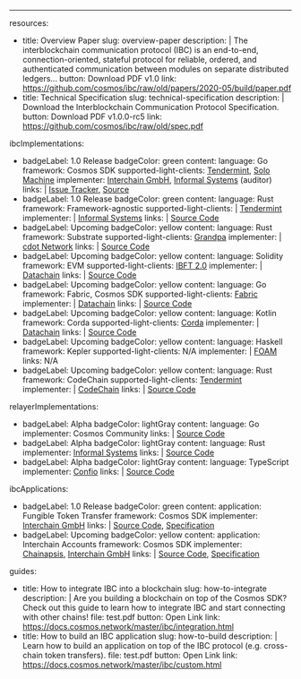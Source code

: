 ---
resources:
  - title: Overview Paper
    slug: overview-paper
    description: |
      The interblockchain communication protocol (IBC) is an end-to-end, connection-oriented, stateful protocol for reliable, ordered, and authenticated communication between modules on separate distributed ledgers...
    button: Download PDF v1.0
    link: https://github.com/cosmos/ibc/raw/old/papers/2020-05/build/paper.pdf
  - title: Technical Specification
    slug: technical-specification
    description: |
      Download the Interblockchain Communication Protocol Specification.
    button: Download PDF v1.0.0-rc5
    link: https://github.com/cosmos/ibc/raw/old/spec.pdf

ibcImplementations:
  - badgeLabel: 1.0 Release
    badgeColor: green
    content:
      language: Go
      framework: Cosmos SDK
      supported-light-clients: <a href="https://github.com/cosmos/ibc-go/tree/main/modules/light-clients/07-tendermint">Tendermint</a>,&nbsp;<a href="https://github.com/cosmos/ibc-go/tree/main/modules/light-clients/06-solomachine">Solo Machine</a>
      implementer: <a href="https://interchain.berlin">Interchain GmbH</a>,&nbsp;<a href="https://informal.systems">Informal Systems</a> (auditor)
      links: |
        <a href="https://github.com/cosmos/ibc">Issue Tracker</a>,&nbsp;<a href="https://github.com/cosmos/ibc-go">Source</a>
  - badgeLabel: 1.0 Release
    badgeColor: green
    content:
      language: Rust
      framework: Framework-agnostic
      supported-light-clients: |
        <a href="https://github.com/informalsystems/tendermint-rs">Tendermint</a>
      implementer: |
        <a href="https://informal.systems">Informal Systems</a>
      links: |
        <a href="https://github.com/informalsystems/ibc-rs">Source Code</a>
  - badgeLabel: Upcoming
    badgeColor: yellow
    content:
      language: Rust
      framework: Substrate
      supported-light-clients: <a href="https://github.com/octopus-network/substrate-ibc/tree/master/src/grandpa">Grandpa</a>
      implementer: |
        <a href="https://cdot.network">cdot Network</a>
      links: |
        <a href="https://github.com/cdot-network/substrate-ibc">Source Code</a>
  - badgeLabel: Upcoming
    badgeColor: yellow
    content:
      language: Solidity
      framework: EVM
      supported-light-clients: <a href="https://github.com/datachainlab/ibc-solidity/blob/main/docs/ibft2-light-client.md">IBFT 2.0</a>
      implementer: |
        <a href="https://github.com/datachainlab">Datachain</a>
      links: |
        <a href="https://github.com/datachainlab/ibc-solidity">Source Code</a>
  - badgeLabel: Upcoming
    badgeColor: yellow
    content:
      language: Go
      framework: Fabric, Cosmos SDK
      supported-light-clients: <a href="https://github.com/datachainlab/fabric-ibc/tree/main/x/ibc/light-clients/xx-fabric">Fabric</a>
      implementer: |
        <a href="https://github.com/datachainlab">Datachain</a>
      links: |
        <a href="https://github.com/datachainlab/fabric-ibc">Source Code</a>
  - badgeLabel: Upcoming
    badgeColor: yellow
    content:
      language: Kotlin
      framework: Corda
      supported-light-clients: <a href="https://github.com/datachainlab/corda-ibc/tree/main/go/x/ibc/light-clients/xx-corda">Corda</a>
      implementer: |
        <a href="https://github.com/datachainlab">Datachain</a>
      links: |
        <a href="https://github.com/datachainlab/corda-ibc">Source Code</a>
  - badgeLabel: Upcoming
    badgeColor: yellow
    content:
      language: Haskell
      framework: Kepler
      supported-light-clients: N/A
      implementer: |
        <a href="https://foam.space/">FOAM</a>
      links: N/A
  - badgeLabel: Upcoming
    badgeColor: yellow
    content:
      language: Rust
      framework: CodeChain
      supported-light-clients: <a href="https://github.com/CodeChain-io/codechain/blob/master/core/src/client/client.rs">Tendermint</a>
      implementer: |
        <a href="https://codechain.io">CodeChain</a>
      links: |
        <a href="https://github.com/CodeChain-io/codechain">Source Code</a>

relayerImplementations:
  - badgeLabel: Alpha
    badgeColor: lightGray
    content:
      language: Go
      implementer: Cosmos Community
      links: |
        <a href="https://github.com/cosmos/relayer">Source Code</a>
  - badgeLabel: Alpha
    badgeColor: lightGray
    content:
      language: Rust
      implementer: <a href="https://informal.systems/">Informal Systems</a>
      links: |
        <a href="https://github.com/informalsystems/ibc-rs/tree/master/relayer-cli">Source Code</a>
  - badgeLabel: Alpha
    badgeColor: lightGray
    content:
      language: TypeScript
      implementer: <a href="https://confio.tech/">Confio</a>
      links: |
        <a href="https://github.com/confio/ts-relayer">Source Code</a>

ibcApplications:
  - badgeLabel: 1.0 Release
    badgeColor: green
    content:
      application: Fungible Token Transfer
      framework: Cosmos SDK
      implementer: <a href="https://interchain.berlin">Interchain GmbH</a>
      links: |
        <a href="https://github.com/cosmos/cosmos-sdk/tree/master/x/ibc/applications/transfer">Source Code</a>,&nbsp;<a href="https://github.com/cosmos/ics/tree/master/spec/ics-020-fungible-token-transfer">Specification</a>
  - badgeLabel: Upcoming
    badgeColor: yellow
    content:
      application: Interchain Accounts
      framework: Cosmos SDK
      implementer: <a href="https://chainapsis.com/">Chainapsis</a>,&nbsp;<a href="https://interchain.berlin">Interchain GmbH</a>
      links: |
        <a href="https://github.com/chainapsis/cosmos-sdk-interchain-account">Source Code</a>,&nbsp;<a href="https://github.com/cosmos/ics/tree/master/spec/ics-027-interchain-accounts">Specification</a>

guides:
  - title: How to integrate IBC into a blockchain
    slug: how-to-integrate
    description: |
      Are you building a blockchain on top of the Cosmos SDK? Check out this guide to learn how to integrate IBC and start connecting with other chains!
    file: test.pdf
    button: Open Link
    link: https://docs.cosmos.network/master/ibc/integration.html
  - title: How to build an IBC application
    slug: how-to-build
    description: |
      Learn how to build an application on top of the IBC protocol (e.g. cross-chain token transfers). 
    file: test.pdf
    button: Open Link
    link: https://docs.cosmos.network/master/ibc/custom.html

